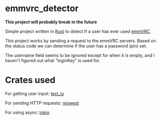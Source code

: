 # emmvrc_detector

**This project will probably break in the future**

Simple project written in [Rust](https://www.rust-lang.org/) to detect if a user has ever used [emmVRC](https://thetrueyoshifan.com/emmvrc.php).

This project works by sending a request to the emmVRC servers. 
Based on the status code we can determine if the user has a password (pin) set.

The username field seems to be ignored except for when it is empty, and I haven't figured out what "loginKey" is used for.

# Crates used

For getting user input: [text_io](https://crates.io/crates/text_io)

For sending HTTP requests: [reqwest](https://crates.io/crates/reqwest)

For using async: [tokio](https://crates.io/crates/tokio)
